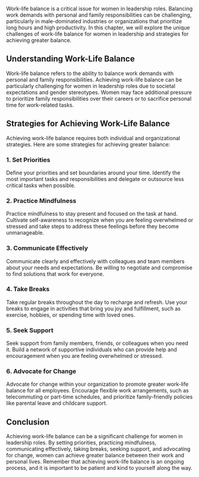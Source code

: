 
Work-life balance is a critical issue for women in leadership roles. Balancing work demands with personal and family responsibilities can be challenging, particularly in male-dominated industries or organizations that prioritize long hours and high productivity. In this chapter, we will explore the unique challenges of work-life balance for women in leadership and strategies for achieving greater balance.

Understanding Work-Life Balance
-------------------------------

Work-life balance refers to the ability to balance work demands with personal and family responsibilities. Achieving work-life balance can be particularly challenging for women in leadership roles due to societal expectations and gender stereotypes. Women may face additional pressure to prioritize family responsibilities over their careers or to sacrifice personal time for work-related tasks.

Strategies for Achieving Work-Life Balance
------------------------------------------

Achieving work-life balance requires both individual and organizational strategies. Here are some strategies for achieving greater balance:

### 1. Set Priorities

Define your priorities and set boundaries around your time. Identify the most important tasks and responsibilities and delegate or outsource less critical tasks when possible.

### 2. Practice Mindfulness

Practice mindfulness to stay present and focused on the task at hand. Cultivate self-awareness to recognize when you are feeling overwhelmed or stressed and take steps to address these feelings before they become unmanageable.

### 3. Communicate Effectively

Communicate clearly and effectively with colleagues and team members about your needs and expectations. Be willing to negotiate and compromise to find solutions that work for everyone.

### 4. Take Breaks

Take regular breaks throughout the day to recharge and refresh. Use your breaks to engage in activities that bring you joy and fulfillment, such as exercise, hobbies, or spending time with loved ones.

### 5. Seek Support

Seek support from family members, friends, or colleagues when you need it. Build a network of supportive individuals who can provide help and encouragement when you are feeling overwhelmed or stressed.

### 6. Advocate for Change

Advocate for change within your organization to promote greater work-life balance for all employees. Encourage flexible work arrangements, such as telecommuting or part-time schedules, and prioritize family-friendly policies like parental leave and childcare support.

Conclusion
----------

Achieving work-life balance can be a significant challenge for women in leadership roles. By setting priorities, practicing mindfulness, communicating effectively, taking breaks, seeking support, and advocating for change, women can achieve greater balance between their work and personal lives. Remember that achieving work-life balance is an ongoing process, and it is important to be patient and kind to yourself along the way.
